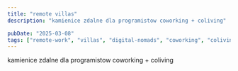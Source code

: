 ```yaml
---
title: "remote villas"
description: "kamienice zdalne dla programistow coworking + coliving"

pubDate: "2025-03-08"
tags: ["remote-work", "villas", "digital-nomads", "coworking", "coliving"]
---
```


kamienice zdalne dla programistow
coworking + coliving
